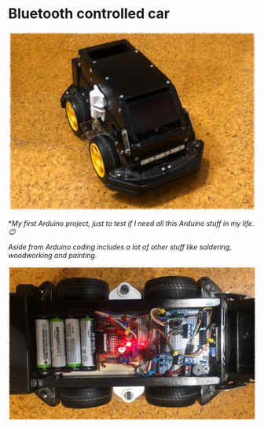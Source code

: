 # Bluetooth controlled car

![](bluetooth-car-1.jpg)

**My first Arduino project, just to test if I need all this Arduino stuff in my life. :wink:*

*Aside from Arduino coding includes a lot of other stuff like soldering, woodworking and painting.*

![](bluetooth-car-2.jpg)
